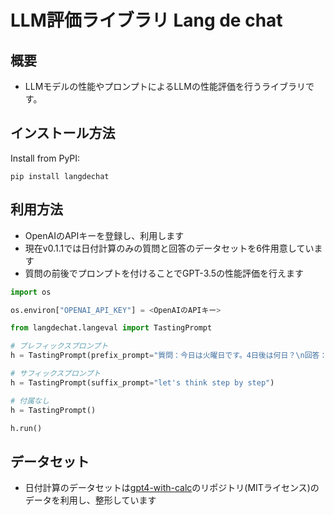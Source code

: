 # LLM評価ライブラリ Lang de chat
## 概要
- LLMモデルの性能やプロンプトによるLLMの性能評価を行うライブラリです。

## インストール方法

Install from PyPI:
```
pip install langdechat
```

## 利用方法
- OpenAIのAPIキーを登録し、利用します
- 現在v0.1.1では日付計算のみの質問と回答のデータセットを6件用意しています
- 質問の前後でプロンプトを付けることでGPT-3.5の性能評価を行えます

```python
import os

os.environ["OPENAI_API_KEY"] = <OpenAIのAPIキー>

from langdechat.langeval import TastingPrompt

# プレフィックスプロンプト
h = TastingPrompt(prefix_prompt="質問：今日は火曜日です。4日後は何日？\n回答：土曜日")

# サフィックスプロンプト
h = TastingPrompt(suffix_prompt="let's think step by step")

# 付属なし
h = TastingPrompt()

h.run()
```

## データセット
- 日付計算のデータセットは[gpt4-with-calc](https://github.com/githubnext/gpt4-with-calc)のリポジトリ(MITライセンス)のデータを利用し、整形しています
